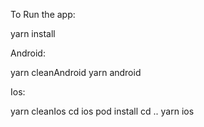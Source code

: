 To Run the app:

yarn install

Android:

yarn cleanAndroid yarn android

Ios:

yarn cleanIos cd ios pod install cd .. yarn ios
